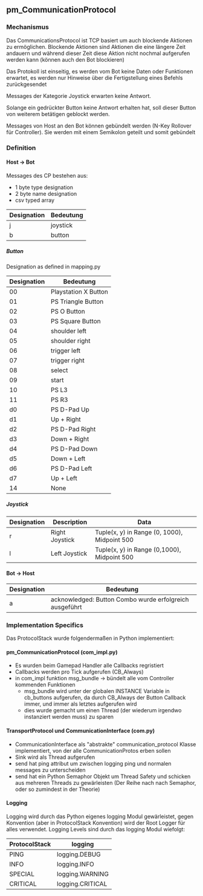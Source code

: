 ## pm_CommunicationProtocol

### Mechanismus
Das CommunicationsProtocol ist TCP basiert um auch blockende Aktionen zu ermöglichen. Blockende Aktionen sind Aktionen die eine längere Zeit andauern und während dieser Zeit diese Aktion nicht nochmal aufgerufen werden kann (können auch den Bot blockieren)

Das Protokoll ist einseitig, es werden vom Bot keine Daten oder Funktionen erwartet, es werden nur Hinweise über die Fertigstellung eines Befehls zurückgesendet

Messages der Kategorie Joystick erwarten keine Antwort.

Solange ein gedrückter Button keine Antwort erhalten hat, soll dieser Button von weiterem betätigen geblockt werden.

Messages von Host an den Bot können gebündelt werden (N-Key Rollover für Controller). Sie werden mit einem Semikolon geteilt und somit gebündelt

### Definition

#### Host -> Bot
Messages des CP bestehen aus:
- 1 byte type designation
- 2 byte name designation
- csv typed array

| Designation | Bedeutung |
| ----------- | --------- |
| j           | joystick  |
| b           | button    |

##### Button
Designation as defined in mapping.py

| Designation | Bedeutung            |
| ----------- | -------------------- |
| 00          | Playstation X Button |
| 01          | PS Triangle Button   |
| 02          | PS O Button          |
| 03          | PS Square Button     |
| 04          | shoulder left        |
| 05          | shoulder right       |
| 06          | trigger left         |
| 07          | trigger right        |
| 08          | select               |
| 09          | start                |
| 10          | PS L3                |
| 11          | PS R3                |
| d0          | PS D-Pad Up          |
| d1          | Up + Right           |
| d2          | PS D-Pad Right       |
| d3          | Down + Right         |
| d4          | PS D-Pad Down        |
| d5          | Down + Left          |
| d6          | PS D-Pad Left        |
| d7          | Up + Left            |
| 14          | None                 |
##### Joystick
|Designation|Description|Data|
|-|-|-|
|r|Right Joystick|Tuple(x, y) in Range (0, 1000), Midpoint 500|
|l|Left Joystick|Tuple(x, y) in Range (0,1000), Midpoint 500|

#### Bot -> Host
|Designation|Bedeutung|
|-|-|
|a<buttoncombo>|acknowledged: Button Combo wurde erfolgreich ausgeführt|

### Implementation Specifics
Das ProtocolStack wurde folgendermaßen in Python implementiert:

#### pm_CommunicationProtocol (com_impl.py)
- Es wurden beim Gamepad Handler alle Callbacks regristiert
- Callbacks werden pro Tick aufgerufen (CB_Always)
- in com_impl funktion msg_bundle -> bündelt alle vom Controller kommenden Funktionen
    - msg_bundle wird unter der globalen INSTANCE Variable in cb_buttons aufgerufen, da durch CB_Always der Button Callback immer, und immer als letztes aufgerufen wird
    - dies wurde gemacht um einen Thread (der wiederum irgendwo instanziert werden muss) zu sparen

#### TransportProtocol und CommunicationInterface (com.py)
- CommunicationInterface als "abstrakte" communication_protocol Klasse implementiert, von der alle CommunicationProtos erben sollen
- Sink wird als Thread aufgerufen
- send hat ping attribut um zwischen logging ping und normalen messages zu unterscheiden
- send hat ein Python Semaphor Objekt um Thread Safety und schicken aus mehreren Threads zu gewärleisten (Der Reihe nach nach Semaphor, oder so zumindest in der Theorie)

#### Logging
Logging wird durch das Python eigenes logging Modul gewärleistet, gegen Konvention (aber in ProtocolStack Konvention) wird der Root Logger für alles verwendet.
Logging Levels sind durch das logging Modul wiefolgt:

|ProtocolStack|logging|
|-|-|
|PING|logging.DEBUG|
|INFO|logging.INFO|
|SPECIAL|logging.WARNING|
|CRITICAL|logging.CRITICAL|